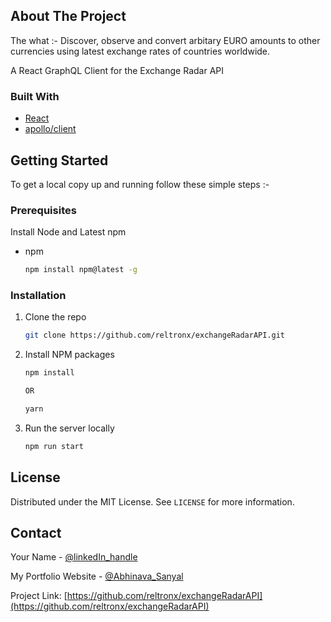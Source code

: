 <!-- ABOUT THE PROJECT -->
## About The Project

 The what :- Discover, observe and convert arbitary EURO amounts to other currencies using latest exchange rates of countries worldwide.

A React GraphQL Client for the Exchange Radar API 

### Built With

* [React]()
* [apollo/client ]()

<!-- GETTING STARTED -->
## Getting Started

To get a local copy up and running follow these simple steps :-

### Prerequisites

Install Node and Latest npm 
* npm
  ```sh
  npm install npm@latest -g
  ```

### Installation

1. Clone the repo
   ```sh
   git clone https://github.com/reltronx/exchangeRadarAPI.git
   ```
2. Install NPM packages
   ```sh
   npm install 
   ```
   ```sh
   OR
   ```
   ```sh
   yarn
   ```
   
3. Run the server locally
   ```sh
   npm run start
   ```


<!-- LICENSE -->
## License

Distributed under the MIT License. See `LICENSE` for more information.



<!-- CONTACT -->
## Contact

Your Name - [@linkedIn_handle](https://www.linkedin.com/in/thewolfofweb/)

My Portfolio Website - [@Abhinava_Sanyal](https://reltronx.github.io/three-react-personal-portfolio/)

Project Link: [https://github.com/reltronx/exchangeRadarAPI](https://github.com/reltronx/exchangeRadarAPI)


[linkedin-url]: https://linkedin.com/in/reltronx

